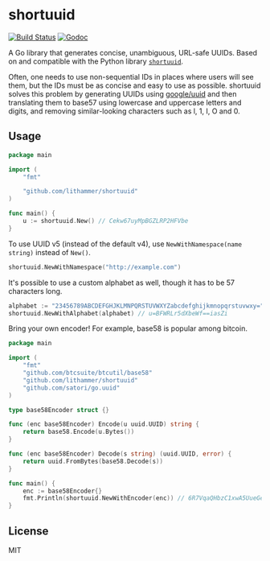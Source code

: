 # shortuuid

[![Build Status](https://img.shields.io/travis/lithammer/shortuuid.svg?style=flat-square)](https://travis-ci.org/lithammer/shortuuid)
[![Godoc](https://img.shields.io/badge/godoc-reference-blue.svg?style=flat-square)](https://godoc.org/github.com/lithammer/shortuuid)

A Go library that generates concise, unambiguous, URL-safe UUIDs. Based on and
compatible with the Python library
[`shortuuid`](https://github.com/stochastic-technologies/shortuuid).

Often, one needs to use non-sequential IDs in places where users will see them,
but the IDs must be as concise and easy to use as possible. shortuuid solves
this problem by generating UUIDs using
[google/uuid](https://github.com/google/uuid) and then translating them to
base57 using lowercase and uppercase letters and digits, and removing
similar-looking characters such as l, 1, I, O and 0.

## Usage

```go
package main

import (
    "fmt"

    "github.com/lithammer/shortuuid"
)

func main() {
    u := shortuuid.New() // Cekw67uyMpBGZLRP2HFVbe
}
```

To use UUID v5 (instead of the default v4), use `NewWithNamespace(name string)`
instead of `New()`.

```go
shortuuid.NewWithNamespace("http://example.com")
```

It's possible to use a custom alphabet as well, though it has to be 57
characters long.

```go
alphabet := "23456789ABCDEFGHJKLMNPQRSTUVWXYZabcdefghijkmnopqrstuvwxy="
shortuuid.NewWithAlphabet(alphabet) // u=BFWRLr5dXbeWf==iasZi
```

Bring your own encoder! For example, base58 is popular among bitcoin.

```go
package main

import (
    "fmt"
    "github.com/btcsuite/btcutil/base58"
    "github.com/lithammer/shortuuid"
    "github.com/satori/go.uuid"
)

type base58Encoder struct {}

func (enc base58Encoder) Encode(u uuid.UUID) string {
    return base58.Encode(u.Bytes())
}

func (enc base58Encoder) Decode(s string) (uuid.UUID, error) {
    return uuid.FromBytes(base58.Decode(s))
}

func main() {
    enc := base58Encoder{}
    fmt.Println(shortuuid.NewWithEncoder(enc)) // 6R7VqaQHbzC1xwA5UueGe6
}
```

## License

MIT
